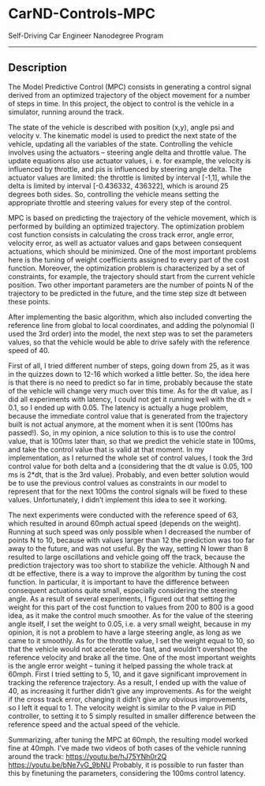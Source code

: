 # CarND-Controls-MPC
Self-Driving Car Engineer Nanodegree Program

---

## Description

The Model Predictive Control (MPC) consists in generating a control signal derived from an optimized trajectory of the object movement for a number of steps in time. In this project, the object to control is the vehicle in a simulator, running around the track.

The state of the vehicle is described with position (x,y), angle psi and velocity v. The kinematic model is used to predict the next state of the vehicle, updating all the variables of the state. Controlling the vehicle involves using the actuators – steering angle delta and throttle value. The update equations also use actuator values, i. e. for example, the velocity is influenced by throttle, and pis is influenced by steering angle delta. The actuator values are limited: the throttle is limited by interval [-1,1], while the delta is limited by interval [-0.436332, 436322], which is around 25 degrees both sides. So, controlling the vehicle means setting the appropriate throttle and steering values for every step of the control.

MPC is based on predicting the trajectory of the vehicle movement, which is performed by building an optimized trajectory. The optimization problem cost function consists in calculating the cross track error, angle error, velocity error, as well as actuator values and gaps between consequent actuations, which should be minimized. One of the most important problems here is the tuning of weight coefficients assigned to every part of the cost function. Moreover, the optimization problem is characterized by a set of constraints, for example, the trajectory should start from the current vehicle position. Two other important parameters are the number of points N of the trajectory to be predicted in the future, and the time step size dt between these points.

After implementing the basic algorithm, which also included converting the reference line from global to local coordinates, and adding the polynomial (I used the 3rd order) into the model, the next step was to set the parameters values, so that the vehicle would be able to drive safely with the reference speed of 40.

First of all, I tried different number of steps, going down from 25, as it was in the quizzes down to 12-16 which worked a little better. So, the idea here is that there is no need to predict so far in time, probably because the state of the vehicle will change very much over this time. As for the dt value, as I did all experiments with latency, I could not get it running well with the dt = 0.1, so I ended up with 0.05. The latency is actually a huge problem, because the immediate control value that is generated from the trajectory built is not actual anymore, at the moment when it is sent (100ms has passed!). So, in my opinion, a nice solution to this is to use the control value, that is 100ms later than, so that we predict the vehicle state in 100ms, and take the control value that is valid at that moment. In my implementation, as I returned the whole set of control values, I took the 3rd control value for both delta and a (considering that the dt value is 0.05, 100 ms is 2*dt, that is the 3rd value). Probably, and even better solution would be to use the previous control values as constraints in our model to represent that for the next 100ms the control signals will be fixed to these values. Unfortunately, I didn’t implement this idea to see it working.

The next experiments were conducted with the reference speed of 63, which resulted in around 60mph actual speed (depends on the weight). Running at such speed was only possible when I decreased the number of points N to 10, because with values larger than 12 the prediction was too far away to the future, and was not useful. By the way, setting N lower than 8 resulted to large oscillations and vehicle going off the track, because the prediction trajectory was too short to stabilize the vehicle. Although N and dt be effective, there is a way to improve the algorithm by tuning the cost function.  In particular, it is important to have the difference between consequent actuations quite small, especially considering the steering angle. As a result of several experiments, I figured out that setting the weight for this part of the cost function to values from 200 to 800 is a good idea, as it make the control much smoother. As for the value of the steering angle itself, I set the weight to 0.05, i.e. a very small weight, because in my opinion, it is not a problem to have a large steering angle, as long as we came to it smoothly. As for the throttle value, I set the weight equal to 10, so that the vehicle would not accelerate too fast, and wouldn’t overshoot the reference velocity and brake all the time. One of the most important weights is the angle error weight – tuning it helped passing the whole track at 60mph. First I tried setting to 5, 10, and it gave significant improvement in tracking the reference trajectory. As a result, I ended up with the value of 40, as increasing it further didn’t give any improvements. As for the weight if the cross track error, changing it didn’t give any obvious improvements, so I left it equal to 1. The velocity weight is similar to the P value in PID controller, to setting it to 5 simply resulted in smaller difference between the reference speed and the actual speed of the vehicle.

Summarizing, after tuning the MPC at 60mph, the resulting model worked fine at 40mph. I’ve made two videos of both cases of the vehicle running around the track: 
https://youtu.be/hJ75YNh0r2Q
https://youtu.be/bNe7vG_9bNU
Probably, it is possible to run faster than this by finetuning the parameters, considering the 100ms control latency.
